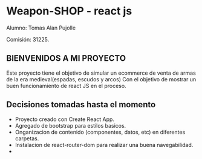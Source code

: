 
# Weapon-SHOP - react js

Alumno: Tomas Alan Pujolle

Comisión: 31225.


## BIENVENIDOS A MI PROYECTO 

Este proyecto tiene el objetivo de simular un ecommerce de venta de armas de la era medieval(espadas, escudos y arcos)
Con el objetivo de mostrar un buen funcionamiento de react JS en el proceso.



## Decisiones tomadas hasta el momento

 - Proyecto creado con Create React App.
 - Agregado de bootstrap para estilos basicos.
 - Onganizacion de contenido (componentes, datos, etc) en diferentes carpetas.
 - Instalacion de react-router-dom para realizar una buena navegabilidad.
 -   

